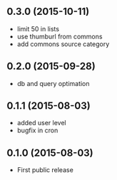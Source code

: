 ## 0.3.0 (2015-10-11)

* limit 50 in lists
* use thumburl from commons
* add commons source category


## 0.2.0 (2015-09-28)

* db and query optimation


## 0.1.1 (2015-08-03)

* added user level
* bugfix in cron


## 0.1.0 (2015-08-03)

* First public release